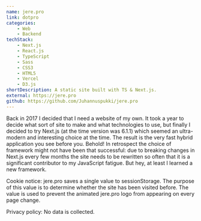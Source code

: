 ```yaml
---
name: jere.pro
link: dotpro
categories:
    - Web
    - Backend
techStack:
    - Next.js
    - React.js
    - TypeScript
    - Sass
    - CSS3
    - HTML5
    - Vercel
    - D3.js
shortDescription: A static site built with TS & Next.js.
external: https://jere.pro
github: https://github.com/Juhannuspukki/jere.pro
---
```


Back in 2017 I decided that I need a website of my own. It took a year to decide what sort of
site to make and what technologies to use, but finally I decided to try
Next.js (at the time version was 6.1.1) which seemed an ultra-modern and interesting choice at the
time. The result is the very fast hybrid application you see before you. Behold! In retrospect the
choice of framework might not have been that successful: due to breaking changes in Next.js every few months
the site needs to be rewritten so often that it is a significant contributor to my JavaScript fatigue.
But hey, at least I learned a new framework.

Cookie notice: jere.pro saves a single value to sessionStorage. The purpose of this value is to determine whether
the site has been visited before. The value is used to prevent the animated jere.pro logo from appearing
on every page change.

Privacy policy: No data is collected.